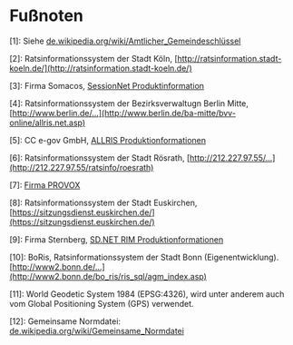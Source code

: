 Fußnoten
========

[1]: Siehe [de.wikipedia.org/wiki/Amtlicher_Gemeindeschlüssel](http://de.wikipedia.org/wiki/Amtlicher_Gemeindeschl%C3%BCssel)

[2]: Ratsinformationssystem der Stadt Köln, [http://ratsinformation.stadt-koeln.de/](http://ratsinformation.stadt-koeln.de/)

[3]: Firma Somacos, [SessionNet Produktinformation](http://www.somacos.de/de/sitzungsdienst/ratsinfo.html)

[4]: Ratsinformationssystem der Bezirksverwaltugn Berlin Mitte, [http://www.berlin.de/...](http://www.berlin.de/ba-mitte/bvv-online/allris.net.asp)

[5]: CC e-gov GmbH, [ALLRIS Produktionformationen](http://www.cc-egov.de/allris.htm)

[6]: Ratsinformationssystem der Stadt Rösrath, [http://212.227.97.55/...](http://212.227.97.55/ratsinfo/roesrath)

[7]: [Firma PROVOX](http://www.provox.de/)

[8]: Ratsinformationssystem der Stadt Euskirchen, [https://sitzungsdienst.euskirchen.de/](https://sitzungsdienst.euskirchen.de/)

[9]: Firma Sternberg, [SD.NET RIM Produktionformationen](http://www.sitzungsdienst.net/produkte/ratsinformationsmanagement)

[10]: BoRis, Ratsinformationssystem der Stadt Bonn (Eigenentwicklung). [http://www2.bonn.de/...](http://www2.bonn.de/bo_ris/ris_sql/agm_index.asp)

[11]: World Geodetic System 1984 (EPSG:4326), wird unter anderem auch vom Global Positioning System (GPS) verwendet.

[12]: Gemeinsame Normdatei: [de.wikipedia.org/wiki/Gemeinsame_Normdatei](http://de.wikipedia.org/wiki/Gemeinsame_Normdatei)